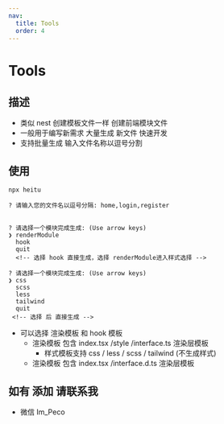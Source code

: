 ```yaml
---
nav:
  title: Tools
  order: 4
---
```


# Tools

## 描述

- 类似 nest 创建模板文件一样 创建前端模块文件
- 一般用于编写新需求 大量生成 新文件 快速开发
- 支持批量生成 输入文件名称以逗号分割

## 使用

```
npx heitu

? 请输入您的文件名以逗号分隔: home,login,register


? 请选择一个模块完成生成: (Use arrow keys)
❯ renderModule
  hook
  quit
  <!-- 选择 hook 直接生成，选择 renderModule进入样式选择 -->

? 请选择一个模块完成生成: (Use arrow keys)
❯ css
  scss
  less
  tailwind
  quit
 <!-- 选择 后 直接生成 -->
```

- 可以选择 渲染模板 和 hook 模板
  - 渲染模板 包含 index.tsx /style /interface.ts 渲染层模板
    - 样式模板支持 css / less / scss / tailwind (不生成样式)
  - 渲染模板 包含 index.tsx /interface.d.ts 渲染层模板

## 如有 添加 请联系我

- 微信 Im_Peco

